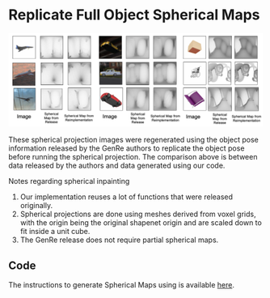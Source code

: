# Replicate Full Object Spherical Maps 

![alt text](img/spherical_comparison.png)

These spherical projection images were regenerated using the object pose information released by the GenRe authors to replicate the object pose before running the spherical projection. The comparison above is between data released by the authors and data generated using our code.

Notes regarding spherical inpainting

1. Our implementation reuses a lot of functions that were released originally.
2. Spherical projections are done using meshes derived from voxel grids, with the origin being the original shapenet origin and are scaled down to fit inside a unit cube. 
3. The GenRe release does not require partial spherical maps.

## Code

The instructions to generate Spherical Maps using is available [here](../generate_gt/). 
